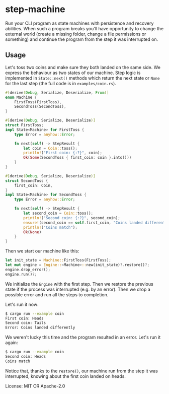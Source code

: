 # step-machine

Run your CLI program as state machines with persistence and recovery abilities. When such a
program breaks you'll have opportunity to change the external world (create a missing folder,
change a file permissions or something) and continue the program from the step it was
interrupted on.

## Usage

Let's toss two coins and make sure they both landed on the same side. We express the behaviour
as two states of our machine. Step logic is implemented in `State::next()` methods which
return the next state or `None` for the last step (the full code is in `examples/coin.rs`).
```rust
#[derive(Debug, Serialize, Deserialize, From)]
enum Machine {
    FirstToss(FirstToss),
    SecondToss(SecondToss),
}

#[derive(Debug, Serialize, Deserialize)]
struct FirstToss;
impl State<Machine> for FirstToss {
    type Error = anyhow::Error;

    fn next(self) -> StepResult {
        let coin = Coin::toss();
        println!("First coin: {:?}", coin);
        Ok(Some(SecondToss { first_coin: coin }.into()))
    }
}

#[derive(Debug, Serialize, Deserialize)]
struct SecondToss {
    first_coin: Coin,
}
impl State<Machine> for SecondToss {
    type Error = anyhow::Error;

    fn next(self) -> StepResult {
        let second_coin = Coin::toss();
        println!("Second coin: {:?}", second_coin);
        ensure!(second_coin == self.first_coin, "Coins landed differently");
        println!("Coins match");
        Ok(None)
    }
}
```

Then we start our machine like this:
```rust
let init_state = Machine::FirstToss(FirstToss);
let mut engine = Engine::<Machine>::new(init_state)?.restore()?;
engine.drop_error();
engine.run()?;
```
We initialize the `Engine` with the first step. Then we restore the previous state if the
process was interrupted (e.g. by an error). Then we drop a possible error and run all the steps
to completion.

Let's run it now:
```sh
$ cargo run --example coin
First coin: Heads
Second coin: Tails
Error: Coins landed differently
```

We weren't lucky this time and the program resulted in an error. Let's run it again:
```sh
$ cargo run --example coin
Second coin: Heads
Coins match
```

Notice that, thanks to the `restore()`, our machine run from the step it was interrupted,
knowing about the first coin landed on heads.

License: MIT OR Apache-2.0
